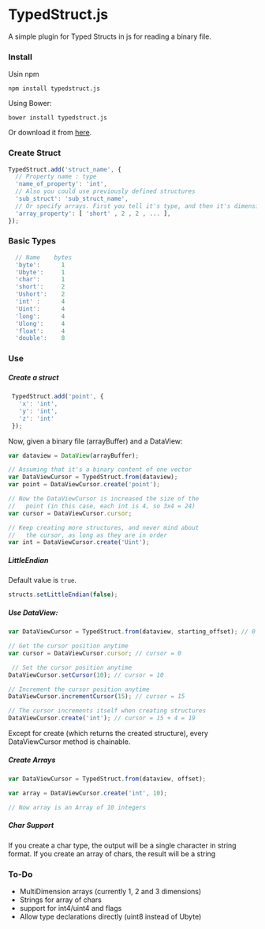 # TypedStruct.js

A simple plugin for Typed Structs in js for reading a binary file.

### Install

Usin npm
```
npm install typedstruct.js
```

Using Bower:
```
bower install typedstruct.js
```

Or download it from [here](https://github.com/juampi92/TypedStruct.js/releases/).

### Create Struct

```js
TypedStruct.add('struct_name', {
  // Property name : type
  'name_of_property': 'int',
  // Also you could use previously defined structures
  'sub_struct': 'sub_struct_name',
  // Or specify arrays. First you tell it's type, and then it's dimensions (as needed)
  'array_property': [ 'short' , 2 , 2 , ... ],
});
```

### Basic Types
    
```js
  // Name    bytes
  'byte':      1
  'Ubyte':     1
  'char':      1
  'short':     2
  'Ushort':    2
  'int' :      4
  'Uint':      4
  'long':      4
  'Ulong':     4
  'float':     4
  'double':    8
```

### Use

##### Create a struct

```js
 TypedStruct.add('point', {
   'x': 'int',
   'y': 'int',
   'z': 'int'
 });
```

Now, given a binary file (arrayBuffer) and a DataView:

```js
var dataview = DataView(arrayBuffer);

// Assuming that it's a binary content of one vector
var DataViewCursor = TypedStruct.from(dataview);
var point = DataViewCursor.create('point');

// Now the DataViewCursor is increased the size of the
//   point (in this case, each int is 4, so 3x4 = 24)
var cursor = DataViewCursor.cursor;

// Keep creating more structures, and never mind about
//   the cursor, as long as they are in order
var int = DataViewCursor.create('Uint');
```

##### LittleEndian 

Default value is `true`.
  
```js
structs.setLittleEndian(false);
```

##### Use DataView:

```js
var DataViewCursor = TypedStruct.from(dataview, starting_offset); // 0 by default

// Get the cursor position anytime
var cursor = DataViewCursor.cursor; // cursor = 0

 // Set the cursor position anytime
DataViewCursor.setCursor(10); // cursor = 10

// Increment the cursor position anytime
DataViewCursor.incrementCursor(15); // cursor = 15

// The cursor increments itself when creating structures
DataViewCursor.create('int'); // cursor = 15 + 4 = 19
```

Except for create (which returns the created structure), every DataViewCursor method is chainable.

##### Create Arrays

```js
var DataViewCursor = TypedStruct.from(dataview, offset);

var array = DataViewCursor.create('int', 10);

// Now array is an Array of 10 integers
```

##### Char Support

If you create a char type, the output will be a single character in string format. If you create an array of chars, the result will be a string

### To-Do

 - MultiDimension arrays (currently 1, 2 and 3 dimensions)
 - Strings for array of chars
 - support for int4/uint4 and flags
 - Allow type declarations directly (uint8 instead of Ubyte)